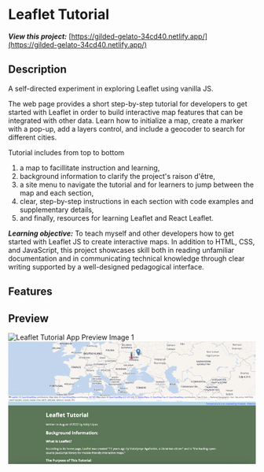 # Leaflet Tutorial

**_View this project:_** [https://gilded-gelato-34cd40.netlify.app/](https://gilded-gelato-34cd40.netlify.app/)

## Description

A self-directed experiment in exploring Leaflet using vanilla JS.

The web page provides a short step-by-step tutorial for developers to get started with Leaflet in order to build interactive map features that can be integrated with other data. Learn how to initialize a map, create a marker with a pop-up, add a layers control, and include a geocoder to search for different cities.

Tutorial includes from top to bottom

1. a map to facillitate instruction and learning,
2. background information to clarify the project's raison d'être,
3. a site menu to navigate the tutorial and for learners to jump between the map and each section,
4. clear, step-by-step instructions in each section with code examples and supplementary details,
5. and finally, resources for learning Leaflet and React Leaflet.

**_Learning objective:_** To teach myself and other developers how to get started with Leaflet JS to create interactive maps. In addition to HTML, CSS, and JavaScript, this project showcases skill both in reading unfamiliar documentation and in communicating technical knowledge through clear writing supported by a well-designed pedagogical interface.

## Features

## Preview

![Leaflet Tutorial App Preview Image 1](images/preview/leaflet-tutorial-preview-) ![Leaflet Tutorial App Preview Image 2](images/preview/leaflet-tutorial-preview-1.png)

